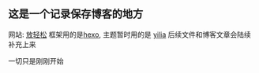 ## 这是一个记录保存博客的地方
网站: [放轻松](blackshao.com)
框架用的是[hexo](https://github.com/hexojs/hexo), 主题暂时用的是 [yilia](https://github.com/litten/hexo-theme-yilia)
后续文件和博客文章会陆续补充上来

一切只是刚刚开始

